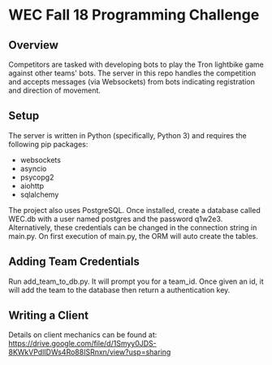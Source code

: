 # WEC Fall 18 Programming Challenge
## Overview
Competitors are tasked with developing bots to play the Tron lightbike game against other teams' bots.  The server in this repo handles the competition and accepts messages (via Websockets) from bots indicating registration and direction of movement.

## Setup
The server is written in Python (specifically, Python 3) and requires the following pip packages:

- websockets
- asyncio
- psycopg2
- aiohttp
- sqlalchemy

The project also uses PostgreSQL.  Once installed, create a database called WEC.db with a user named postgres and the password q1w2e3.  Alternatively, these credentials can be changed in the connection string in main.py.  On first execution of main.py, the ORM will auto create the tables.

## Adding Team Credentials
Run add_team_to_db.py.  It will prompt you for a team_id.  Once given an id, it will add the team to the database then return a authentication key.

## Writing a Client
Details on client mechanics can be found at: https://drive.google.com/file/d/1Smyy0JDS-8KWkVPdlIDWs4Ro88ISRnxn/view?usp=sharing
